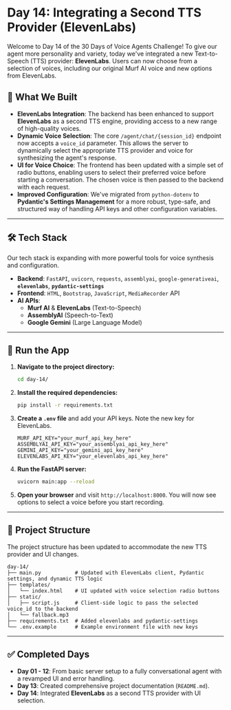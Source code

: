 # Day 14: Integrating a Second TTS Provider (ElevenLabs)

Welcome to Day 14 of the 30 Days of Voice Agents Challenge\! To give our agent more personality and variety, today we've integrated a new Text-to-Speech (TTS) provider: **ElevenLabs**. Users can now choose from a selection of voices, including our original Murf AI voice and new options from ElevenLabs.

## 🧠 What We Built

  * **ElevenLabs Integration**: The backend has been enhanced to support **ElevenLabs** as a second TTS engine, providing access to a new range of high-quality voices.
  * **Dynamic Voice Selection**: The core `/agent/chat/{session_id}` endpoint now accepts a `voice_id` parameter. This allows the server to dynamically select the appropriate TTS provider and voice for synthesizing the agent's response.
  * **UI for Voice Choice**: The frontend has been updated with a simple set of radio buttons, enabling users to select their preferred voice before starting a conversation. The chosen voice is then passed to the backend with each request.
  * **Improved Configuration**: We've migrated from `python-dotenv` to **Pydantic's Settings Management** for a more robust, type-safe, and structured way of handling API keys and other configuration variables.

-----

## 🛠 Tech Stack

Our tech stack is expanding with more powerful tools for voice synthesis and configuration.

  * **Backend**: `FastAPI`, `uvicorn`, `requests`, `assemblyai`, `google-generativeai`, **`elevenlabs`**, **`pydantic-settings`**
  * **Frontend**: `HTML`, `Bootstrap`, `JavaScript`, `MediaRecorder` API
  * **AI APIs**:
      * **Murf AI** & **ElevenLabs** (Text-to-Speech)
      * **AssemblyAI** (Speech-to-Text)
      * **Google Gemini** (Large Language Model)

-----

## 🚀 Run the App

1.  **Navigate to the project directory:**
    ```bash
    cd day-14/
    ```
2.  **Install the required dependencies:**
    ```bash
    pip install -r requirements.txt
    ```
3.  **Create a `.env` file** and add your API keys. Note the new key for ElevenLabs.
    ```
    MURF_API_KEY="your_murf_api_key_here"
    ASSEMBLYAI_API_KEY="your_assemblyai_api_key_here"
    GEMINI_API_KEY="your_gemini_api_key_here"
    ELEVENLABS_API_KEY="your_elevenlabs_api_key_here"
    ```
4.  **Run the FastAPI server:**
    ```bash
    uvicorn main:app --reload
    ```
5.  **Open your browser** and visit `http://localhost:8000`. You will now see options to select a voice before you start recording.

-----

## 📂 Project Structure

The project structure has been updated to accommodate the new TTS provider and UI changes.

```
day-14/
├── main.py           # Updated with ElevenLabs client, Pydantic settings, and dynamic TTS logic
├── templates/
│   └── index.html    # UI updated with voice selection radio buttons
├── static/
│   ├── script.js     # Client-side logic to pass the selected voice_id to the backend
│   └── fallback.mp3
├── requirements.txt  # Added elevenlabs and pydantic-settings
└── .env.example      # Example environment file with new keys
```

-----

## ✅ Completed Days

  * **Day 01 - 12**: From basic server setup to a fully conversational agent with a revamped UI and error handling.
  * **Day 13**: Created comprehensive project documentation (`README.md`).
  * **Day 14**: Integrated **ElevenLabs** as a second TTS provider with UI selection.
